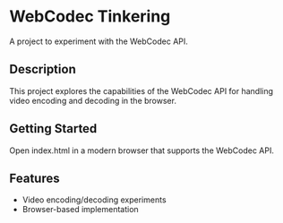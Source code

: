 # WebCodec Tinkering

A project to experiment with the WebCodec API.

## Description

This project explores the capabilities of the WebCodec API for handling video encoding and decoding in the browser.

## Getting Started

Open index.html in a modern browser that supports the WebCodec API.

## Features

- Video encoding/decoding experiments
- Browser-based implementation
